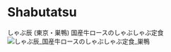 # Shabutatsu
しゃぶ辰 (東京・巣鴨)
国産牛ロースのしゃぶしゃぶ定食
![しゃぶ辰_国産牛ロースのしゃぶしゃぶ定食_巣鴨](https://user-images.githubusercontent.com/20723919/107118600-47f4be80-68c5-11eb-9314-af63f76c6036.JPG)
